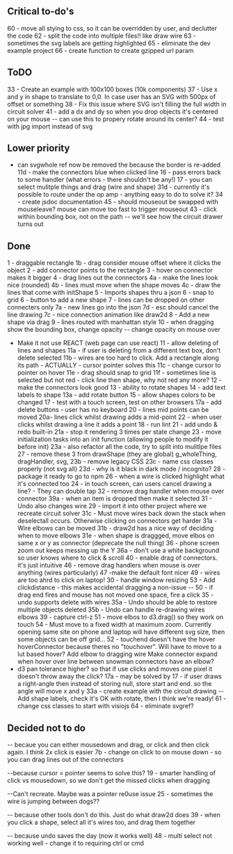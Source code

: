 ## Critical to-do's
60 - move all stying to css, so it can be overridden by user, and declutter the code
62 - split the code into multiple files!! like draw wire
63 - sometimes the svg labels are getting highlighted
65 - eliminate the dev example project
66 - create function to create gzipped url param


## ToDO
33 - Create an example with 100x100 boxes (10k components)
37 - Use x and y in shape to translate to 0,0. In case user has an SVG with 500px of offset or something
38 - Fix this issue where SVG isn't filling the full width in circuit solver
41 - add a dx and dy so when you drop objects it's centered on your mouse
-- can use this to propery rotate around its center?
44 - test with jpg import instead of svg


## Lower priority
- can svgwhole ref now be removed the because the border is re-added
11d - make the connectors blue when clicked line
16 - pass errors back to some handler (what errors - there shouldn't be any!)
17 - you can select mulitple things and drag (wire and shape)
31d - currently it's possible to route under the op amp - anything easy to do to solve it?
34 - create jsdoc documentation
45 - should mouseout be swapped with mouseleave? mouse can move too fast to trigger mouseout
43 - click within bounding box, not on the path -- we'll see how the circuit drawer turns out


## Done
1 - draggable rectangle
1b - drag consider mouse offset where it clicks the object
2 - add connector points to the rectangle
3 - hover on connector makes it bigger
4 - drag lines out the connectors
4a - make the lines look nice (rounded)
4b - lines must move when the shape moves
4c - draw the lines that come with initShape
5 - Imports shapes thru a json
6 - snap to grid
6 - button to add a new shape
7 - lines can be dropped on other connecters only
7a - new lines go into the json
7d - esc should cancel the line drawing
7c - nice connection animation like draw2d
8 - Add a new shape via drag
9 - lines routed with manhattan style
10 - when dragging show the bounding box, change opacity
-- change opacity on mouse over
- Make it not use REACT (web page can use react)
11 - allow deleting of lines and shapes
11a - if user is deleting from a different text box, don't delete selected
11b - wires are too hard to click. Add a rectangle along its path - ACTUALLY - cursor pointer solves this
11c - change cursor to pointer on hover
11e - drag should snap to grid
11f - sometimes line is selected but not red - click line then shape, why not red any more?
12 - make the connectors look good
13 - ability to rotate shapes
14 - add text labels to shape
13a - add rotate button
15 - allow shapes colors to be changed
17 - test with a touch screen, test on other browsers
17a - add delete buttons - user has no keyboard
20 - lines mid points can be moved
20a- lines click whilst drawing adds a mid-point
22 - when user clicks whilst drawing a line it adds a point
18 - run lint
21 - add undo & redo built-in
21a  - stop it rendering 3 times per state change
23 - move initialization tasks into an init function (allowing people to modify it before init)
23a - also refactor all the code, try to split into mulitlpe files
27 - remove these 3 from drawShape (they are global)
          g_wholeThing,
          dragHandler,
          svg,
23b - remove legacy CSS
23c - name css classes properly (not svg all)
23d - why is it black in dark mode / incognito?
28 - package it ready to go to npm
26 - when a wire is clicked highlight what it's connected too
24 - in touch screen, can users cancel drawing a line? - They can double tap
32 - remove drag handler when mouse over connector
39a - when an item is dropped then make it selected
31 - Undo also changes wire
29 - import it into other project where we recreate circuit solver
31c - Must move wires back down the stack when deselectall occurs. Otherwise clicking on connectors get harder
31a - Wire elbows can be moved
31b - draw2d has a nice way of deciding when to move elbows
31e - when shape is draggged, move elbos on same x or y as connector (deprecate the null thing)
36 - phone screen zoom out keeps messing up the Y
36a - don't use a white background so user knows where to click & scroll
40 - enable drag of connectors. it's just intuitive
46 - remove drag handlers when mouse is over anything (wires particularly)
47  -make the default font nicer
49 - wires are too ahrd to click on laptop!
30 - handle window resizing
53 - Add clickdistance - this makes accidental dragging a non-issue
-- 50 - if drag end fires and mouse has not moved one space, fire a click
35 - undo supports delete with wires
35a - Undo should be able to restore multiple objects deleted
35b - Undo can handle re-drawing wires elbows
39 - capture ctrl-z
51 - move elbos to d3.drag() so they work on touch
54 - Must move to a fixed width at maximum zoom. Currently opening same site on phone and laptop will have different svg size, then some objects can be off grid...
52 - touchend doesn't have the hover hoverConnector because theres no "touchover". Will have to move to a lut based hover?
Add elbow to dragging wire
Make connector expand when hover over
line between snowman connectors have an elbow?
- d3 pan tolerance higher? so that if use clicks and moves one pixel it doesn't throw away the click?
17a - may be solved by 17 - if user draws a right-angle then instead of storing null, store start and end. so the angle will move x and y
33a - create example with the circuit drawing
-- Add shape labels, check it's OK with rotate, then I think we're ready!
61 - change css classes to start with visiojs
64 - eliminate svgref?

## Decided not to do
-- becaue you can either mousedown and drag, or click and then click again. I think 2x click is easier
7b - change on click to on mouse down - so you can drag lines out of the connectors

--because cursor = pointer seems to solve this?
19 - smarter handling of click vs mousedown, so we don't get the missed clicks when dragging

--Can't recreate. Maybe was a pointer re0use issue
25 - sometimes the wire is jumping between dogs??

-- because other tools don't do this. Just do what draw2d does
39 - when you click a shape, select all it's wires too, and drag them together

-- because undo saves the day (now it works well)
48 - multi select not working well - change it to requiring ctrl or cmd
